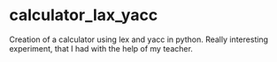 # calculator_lax_yacc

Creation of a calculator using lex and yacc in python.
Really interesting experiment, that I had with the help of my teacher.
